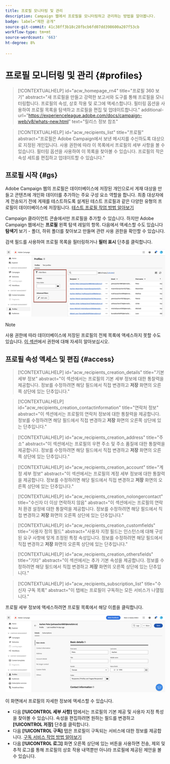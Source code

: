 ```yaml
---
title: 프로필 모니터링 및 관리
description: Campaign 웹에서 프로필을 모니터링하고 관리하는 방법을 알아봅니다.
badge: label="제한 공개"
source-git-commit: 41c38ff3b18c28fbcb6fd07dd398600a207f53cb
workflow-type: tm+mt
source-wordcount: '663'
ht-degree: 8%

---
```


# 프로필 모니터링 및 관리 {#profiles}

>[!CONTEXTUALHELP]
>id="acw_homepage_rn4"
>title="프로필 360 보기"
>abstract="새 프로필을 만들고 강력한 보고서와 도구를 통해 프로필을 모니터링합니다. 프로필의 속성, 상호 작용 및 로그에 액세스합니다. 필터링 옵션을 사용하여 프로필 목록을 탐색하고 프로필을 편집 및 업데이트합니다."
>additional-url="https://experienceleague.adobe.com/docs/campaign-web/v8/whats-new.html" text="릴리스 정보 참조"

>[!CONTEXTUALHELP]
>id="acw_recipients_list"
>title="프로필"
>abstract="프로필은 Adobe Campaign에서 보낸 메시지를 수신하도록 대상으로 지정된 개인입니다. 사용 권한에 따라 이 목록에서 프로필의 세부 사항을 볼 수 있습니다. 필터링 옵션을 사용하여 이 목록을 찾아볼 수 있습니다. 프로필의 작은 속성 세트를 편집하고 업데이트할 수 있습니다."

## 프로필 시작 {#gs}

Adobe Campaign 웹의 프로필은 데이터베이스에 저장된 개인으로서 게재 대상을 만들고 콘텐츠에 개인화 데이터를 추가하는 주요 구성 요소 역할을 합니다. 최종 대상자에게 전송되기 전에 게재를 테스트하도록 설계된 테스트 프로필과 같은 다양한 유형의 프로필이 데이터베이스에 저장됩니다. [테스트 프로필 작업 방법 알아보기](test-profiles.md)

Campaign 클라이언트 콘솔에서만 프로필을 추가할 수 있습니다. 하지만 Adobe Campaign 웹에서는 **프로필** 왼쪽 탐색 레일의 항목. 다음에서 액세스할 수도 있습니다 **탐색기** 보기 - 폴더, 하위 폴더를 찾아보고 만들며 관련 사용 권한을 확인할 수 있습니다.

검색 필드를 사용하여 프로필 목록을 필터링하거나 **필터 표시** 단추를 클릭합니다.

![](assets/profiles-list.png)

>[!NOTE]
>
>사용 권한에 따라 데이터베이스에 저장된 프로필의 전체 목록에 액세스하지 못할 수도 있습니다. [이 섹션](../get-started/permissions.md)에서 권한에 대해 자세히 알아보십시오.

## 프로필 속성 액세스 및 편집 {#access}

>[!CONTEXTUALHELP]
>id="acw_recipients_creation_details"
>title="기본 세부 정보"
>abstract="이 섹션에서는 프로필의 기본 세부 정보에 대한 통찰력을 제공합니다. 정보를 수정하려면 해당 필드에서 직접 변경하고 **저장** 화면의 오른쪽 상단에 있는 단추입니다."

>[!CONTEXTUALHELP]
>id="acw_recipients_creation_contactinformation"
>title="연락처 정보"
>abstract="이 섹션에서는 프로필의 연락처 정보에 대한 통찰력을 제공합니다. 정보를 수정하려면 해당 필드에서 직접 변경하고 **저장** 화면의 오른쪽 상단에 있는 단추입니다."

>[!CONTEXTUALHELP]
>id="acw_recipients_creation_address"
>title="주소"
>abstract="이 섹션에서는 프로필의 우편 주소 및 주소 품질에 대한 통찰력을 제공합니다. 정보를 수정하려면 해당 필드에서 직접 변경하고 **저장** 화면의 오른쪽 상단에 있는 단추입니다."

>[!CONTEXTUALHELP]
>id="acw_recipients_creation_account"
>title="계정 세부 정보"
>abstract="이 섹션에서는 프로필의 계정 세부 정보에 대한 통찰력을 제공합니다. 정보를 수정하려면 해당 필드에서 직접 변경하고 **저장** 화면의 오른쪽 상단에 있는 단추입니다."

>[!CONTEXTUALHELP]
>id="acw_recipients_creation_nolongercontact"
>title="수신자 더 이상 연락하지 않음"
>abstract="이 섹션에서는 프로필의 연락처 환경 설정에 대한 통찰력을 제공합니다. 정보를 수정하려면 해당 필드에서 직접 변경하고 **저장** 화면의 오른쪽 상단에 있는 단추입니다."

>[!CONTEXTUALHELP]
>id="acw_recipients_creation_customfields"
>title="사용자 정의 필드"
>abstract="사용자 지정 필드는 인스턴스에 대해 구성된 요구 사항에 맞게 조정된 특정 속성입니다. 정보를 수정하려면 해당 필드에서 직접 변경하고 **저장** 화면의 오른쪽 상단에 있는 단추입니다."

>[!CONTEXTUALHELP]
>id="acw_recipients_creation_othersfields"
>title="기타"
>abstract="이 섹션에서는 추가 기본 속성을 제공합니다. 정보를 수정하려면 해당 필드에서 직접 변경하고 **저장** 화면의 오른쪽 상단에 있는 단추입니다."

>[!CONTEXTUALHELP]
>id="acw_recipients_subscription_list"
>title="수신자 구독 목록"
>abstract="이 탭에는 프로필이 구독하는 모든 서비스가 나열됩니다."

프로필 세부 정보에 액세스하려면 프로필 목록에서 해당 이름을 클릭합니다.

![](assets/profiles-details.png)

이 화면에서 프로필의 자세한 정보에 액세스할 수 있습니다.

* 다음 **[!UICONTROL 세부 사항]** 탭에서는 프로필의 기본 제공 및 사용자 지정 특성을 찾아볼 수 있습니다. 속성을 편집하려면 원하는 필드를 변경하고 **[!UICONTROL 저장]** 단추를 클릭합니다.
* 다음 **[!UICONTROL 구독]** 탭은 프로필이 구독되는 서비스에 대한 정보를 제공합니다. [구독 서비스 작업 방법 알아보기](manage-services.md)
* 다음 **[!UICONTROL 로그]** 화면 오른쪽 상단에 있는 버튼을 사용하면 전송, 제외 및 추적 로그를 통해 프로필의 상호 작용 내역뿐만 아니라 프로필에 제공된 제안을 볼 수 있습니다.
